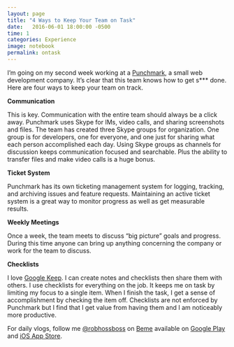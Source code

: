 ```yaml
---
layout: page
title: "4 Ways to Keep Your Team on Task"
date:   2016-06-01 18:00:00 -0500
time: 1
categories: Experience
image: notebook
permalink: ontask
---
```

I’m going on my second week working at a [Punchmark](http://www.punchmark.com/index.php), a small web development company. It’s clear that this team knows how to get s*** done. Here are four ways to keep your team on track.  

**Communication**

This is key. Communication with the entire team should always be a click away. Punchmark uses Skype for IMs, video calls, and sharing screenshots and files. The team has created three Skype groups for organization. One group is for developers, one for everyone, and one just for sharing what each person accomplished each day. Using Skype groups as channels for discussion keeps communication focused and searchable. Plus the ability to transfer files and make video calls is a huge bonus.

**Ticket System**

Punchmark has its own ticketing management system for logging, tracking, and archiving issues and feature requests. Maintaining an active ticket system is a great way to monitor progress as well as get measurable results.

**Weekly Meetings**

Once a week, the team meets to discuss “big picture” goals and progress. During this time anyone can bring up anything concerning the company or work for the team to discuss.

**Checklists**

I love [Google Keep](https://keep.google.com). I can create notes and checklists then share them with others. I use checklists for everything on the job. It keeps me on task by limiting my focus to a single item. When I finish the task, I get a sense of accomplishment by checking the item off. Checklists are not enforced by Punchmark but I find that I get value from having them and I am noticeably more productive.

For daily vlogs, follow me [@robhossboss](https://beme.com/robhossboss) on [Beme](https://beme.com) available on [Google Play](https://play.google.com/store/apps/details?id=com.beme.android) and [iOS App Store](https://geo.itunes.apple.com/us/app/beme-share-video.-honestly./id1005178547?mt=8).
